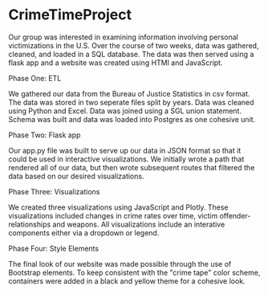 # CrimeTimeProject

Our group was interested in examining information involving personal victimizations in the U.S. Over the course of two weeks, data was gathered, cleaned, and loaded in a SQL database. The data was then served using a flask app and a website was created using HTMl and JavaScript.

Phase One: ETL

We gathered our data from the Bureau of Justice Statistics in csv format. The data was stored in two seperate files split by years. Data was cleaned using Python and Excel. Data was joined using a SGL union statement. Schema was built and data was loaded into Postgres as one cohesive unit.

Phase Two: Flask app

Our app.py file was built to serve up our data in JSON format so that it could be used in interactive visualizations. We initially wrote a path that rendered all of our data, but then wrote subsequent routes that filtered the data based on our desired visualizations.

Phase Three: Visualizations

We created three visualizations using JavaScript and Plotly. These visualizations included changes in crime rates over time, victim offender-relationships and weapons. All visualizations include an interative components either via a dropdown or legend.

Phase Four: Style Elements

The final look of our website was made possible through the use of Bootstrap elements. To keep consistent with the "crime tape" color scheme, containers were added in a black and yellow theme for a cohesive look.
